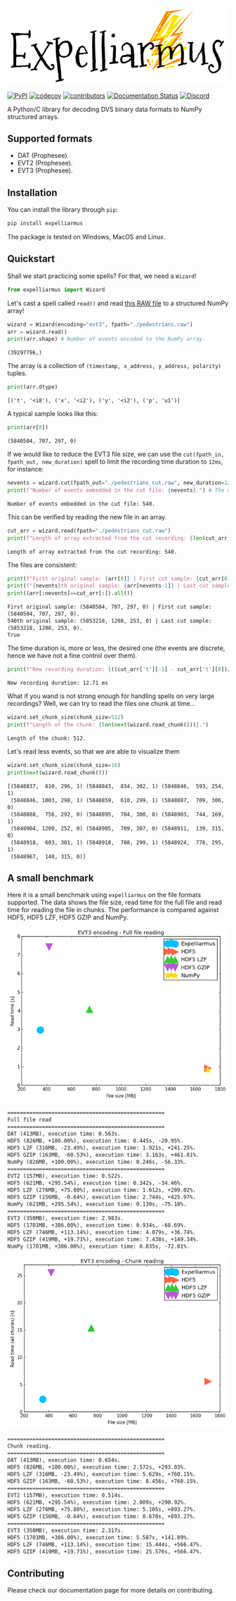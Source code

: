 ![expelliarmus](docs/_static/Logo.png)

[![PyPI](https://img.shields.io/pypi/v/expelliarmus)](https://pypi.org/project/expelliarmus/)
[![codecov](https://codecov.io/gh/fabhertz95/expelliarmus/branch/develop/graph/badge.svg?token=Q0BMYGUSZQ)](https://codecov.io/gh/fabhertz95/expelliarmus)
[![contributors](https://img.shields.io/github/contributors-anon/fabhertz95/expelliarmus)](https://github.com/fabhertz95/expelliarmus/pulse)
[![Documentation Status](https://readthedocs.org/projects/expelliarmus/badge/?version=latest)](https://expelliarmus.readthedocs.io/en/latest/?badge=latest)
[![Discord](https://img.shields.io/discord/852094154188259338)](https://discord.gg/JParSCNe5k)


A Python/C library for decoding DVS binary data formats to NumPy structured arrays.

## Supported formats
- DAT (Prophesee).
- EVT2 (Prophesee).
- EVT3 (Prophesee). 

## Installation 
You can install the library through `pip`:
```bash
pip install expelliarmus 
```

The package is tested on Windows, MacOS and Linux.

## Quickstart
Shall we start practicing some spells? For that, we need a `Wizard`!


```python
from expelliarmus import Wizard
```

Let's cast a spell called `read()` and read [this RAW file](https://dataset.prophesee.ai/index.php/s/fB7xvMpE136yakl/download) to a structured NumPy array! 

```python
wizard = Wizard(encoding="evt3", fpath="./pedestrians.raw")
arr = wizard.read()
print(arr.shape) # Number of events encoded to the NumPy array.
```

    (39297796,)


The array is a collection of `(timestamp, x_address, y_address, polarity)` tuples. 


```python
print(arr.dtype)
```

    [('t', '<i8'), ('x', '<i2'), ('y', '<i2'), ('p', 'u1')]


A typical sample looks like this:


```python
print(arr[0])
```

    (5840504, 707, 297, 0)


If we would like to reduce the EVT3 file size, we can use the `cut(fpath_in, fpath_out, new_duration)` spell to limit the recording time duration to `12ms`, for instance:


```python
nevents = wizard.cut(fpath_out="./pedestrians_cut.raw", new_duration=12)
print(f"Number of events embedded in the cut file: {nevents}.") # The number of events embedded in the output file.
```

    Number of events embedded in the cut file: 540.


This can be verified by reading the new file in an array.


```python
cut_arr = wizard.read(fpath="./pedestrians_cut.raw")
print(f"Length of array extracted from the cut recording: {len(cut_arr)}.")
```

    Length of array extracted from the cut recording: 540.


The files are consistent:


```python
print(f"First original sample: {arr[0]} | First cut sample: {cut_arr[0]}.")
print(f"{nevents}th original sample: {arr[nevents-1]} | Last cut sample: {cut_arr[-1]}.")
print((arr[:nevents]==cut_arr[:]).all())
```

    First original sample: (5840504, 707, 297, 0) | First cut sample: (5840504, 707, 297, 0).
    540th original sample: (5853218, 1208, 253, 0) | Last cut sample: (5853218, 1208, 253, 0).
    True


The time duration is, more or less, the desired one (the events are discrete, hence we have not a fine control over them).


```python
print(f"New recording duration: {((cut_arr['t'][-1] - cut_arr['t'][0])/1000):.2f} ms") 
```

    New recording duration: 12.71 ms


What if you wand is not strong enough for handling spells on very large recordings? Well, we can try to read the files one chunk at time...


```python
wizard.set_chunk_size(chunk_size=512)
print(f"Length of the chunk: {len(next(wizard.read_chunk()))}.")
```

    Length of the chunk: 512.


Let's read less events, so that we are able to visualize them


```python
wizard.set_chunk_size(chunk_size=16)
print(next(wizard.read_chunk()))
```

    [(5848837,  610, 296, 1) (5848843,  834, 302, 1) (5848846,  593, 254, 1)
     (5848846, 1003, 298, 1) (5848859,  610, 299, 1) (5848887,  709, 306, 0)
     (5848888,  756, 292, 0) (5848895,  704, 300, 0) (5848903,  744, 169, 1)
     (5848904, 1209, 252, 0) (5848905,  709, 307, 0) (5848911,  139, 315, 0)
     (5848918,  603, 301, 1) (5848918,  708, 299, 1) (5848924,  778, 295, 1)
     (5848967,  140, 315, 0)]

## A small benchmark

Here it is a small benchmark using `expelliarmus` on the file formats supported. The data shows the file size, read time for the full file and read time for reading the file in chunks. The performance is compared against HDF5, HDF5 LZF, HDF5 GZIP and NumPy.

![evt_full_read](images/evt3_full_read.png)

    ==================================================
    Full file read
    ==================================================
    DAT (413MB), execution time: 0.563s.
    HDF5 (826MB, +100.00%), execution time: 0.445s, -20.95%.
    HDF5 LZF (316MB, -23.49%), execution time: 1.921s, +241.25%.
    HDF5 GZIP (163MB, -60.53%), execution time: 3.163s, +461.81%.
    NumPy (826MB, +100.00%), execution time: 0.246s, -56.33%.
    ==================================================
    EVT2 (157MB), execution time: 0.522s.
    HDF5 (621MB, +295.54%), execution time: 0.342s, -34.46%.
    HDF5 LZF (276MB, +75.80%), execution time: 1.612s, +209.02%.
    HDF5 GZIP (156MB, -0.64%), execution time: 2.744s, +425.97%.
    NumPy (621MB, +295.54%), execution time: 0.130s, -75.18%.
    ==================================================
    EVT3 (350MB), execution time: 2.983s.
    HDF5 (1701MB, +386.00%), execution time: 0.934s, -68.69%.
    HDF5 LZF (746MB, +113.14%), execution time: 4.079s, +36.74%.
    HDF5 GZIP (419MB, +19.71%), execution time: 7.438s, +149.34%.
    NumPy (1701MB, +386.00%), execution time: 0.835s, -72.01%.


![evt3_chunk_read](images/evt3_chunk_read.png)

    ==================================================
    Chunk reading.
    ==================================================
    DAT (413MB), execution time: 0.654s.
    HDF5 (826MB, +100.00%), execution time: 2.572s, +293.03%.
    HDF5 LZF (316MB, -23.49%), execution time: 5.629s, +760.15%.
    HDF5 GZIP (163MB, -60.53%), execution time: 8.456s, +760.15%.
    ==================================================
    EVT2 (157MB), execution time: 0.514s.
    HDF5 (621MB, +295.54%), execution time: 2.009s, +290.92%.
    HDF5 LZF (276MB, +75.80%), execution time: 5.105s, +893.27%.
    HDF5 GZIP (156MB, -0.64%), execution time: 8.670s, +893.27%.
    ==================================================
    EVT3 (350MB), execution time: 2.317s.
    HDF5 (1701MB, +386.00%), execution time: 5.587s, +141.09%.
    HDF5 LZF (746MB, +113.14%), execution time: 15.444s, +566.47%.
    HDF5 GZIP (419MB, +19.71%), execution time: 25.576s, +566.47%.

## Contributing
Please check our documentation page for more details on contributing.
